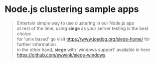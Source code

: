 # Node.js clustering sample apps <br>
> Entertain simple way to use clustering in our Node.js app <br>
  at rest of the time, using __siege__ as your server testing is the best choice <br>
  for 'unix based' go visit https://www.joedog.org/siege-home/ for further information <br>
  in the other hand, __siege__ with 'windows support' available in here https://github.com/ewwink/siege-windows.
  

  
  
